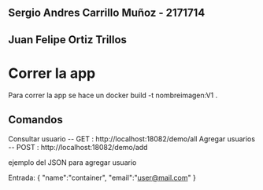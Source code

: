 ## Sergio Andres Carrillo Muñoz - 2171714
## Juan Felipe Ortiz Trillos 

# Correr la app #

Para correr la app se hace un  docker build -t nombreimagen:V1 .


## Comandos ##

Consultar usuario -- GET : http://localhost:18082/demo/all
Agregar usuarios -- POST : http://localhost:18082/demo/add

ejemplo del JSON para agregar usuario

Entrada: 
{
"name":"container",
"email":"user@mail.com"
}
